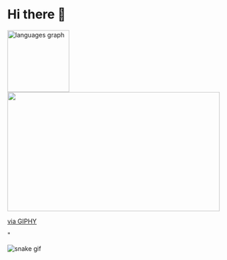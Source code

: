 # Hi there 👋

<div style="display:inline-block;" align="left">
  <img src="https://github-readme-stats.vercel.app/api/top-langs?locale=en&hide_title=false&layout=compact&card_width=320&langs_count=5&theme=dracula&hide_border=false&username=betossauro" height="140" alt="languages graph"  />
  <img src="[https://giphy.com/embed/W4CJ8xy0noyja0fgdo](https://media1.giphy.com/media/W4CJ8xy0noyja0fgdo/giphy.gif?cid=ecf05e47kxpj5r9t1wr31aysifbu0r6y6hlmm5nzh19jevun&rid=giphy.gif&ct=g)" width="480" height="270" frameBorder="0" class="giphy-embed" allowFullScreen></iframe><p><a href="https://giphy.com/gifs/swaps4-W4CJ8xy0noyja0fgdo">via GIPHY</a></p>"
</div>
<p></p>

![snake gif](https://github.com/betossauro/betossauro/blob/output/github-contribution-grid-snake.svg)
